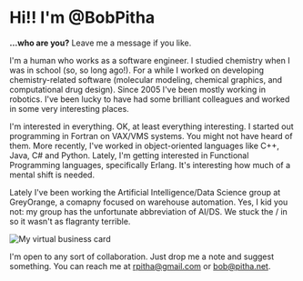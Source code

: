 # Hi!! I'm @BobPitha
**...who are you?** Leave me a message if you like.

I'm a human who works as a software engineer. I studied chemistry when I was in school (so, so long ago!).
For a while I worked on developing chemistry-related software (molecular modeling, chemical graphics, and computational drug design).
Since 2005 I've been mostly working in robotics. I've been lucky to have had some brilliant colleagues and worked in some very interesting places.

I'm interested in everything. OK, at least everything interesting. I started out programming in Fortran on VAX/VMS systems. You might not have
heard of them. More recently, I've worked in object-oriented languages like C++, Java, C# and Python. Lately, I'm getting interested in 
Functional Programming languages, specifically Erlang. It's interesting how much of a mental shift is needed.

Lately I've been working the Artificial Intelligence/Data Science group at GreyOrange, a comapny focused on warehouse automation. Yes, I kid you not: 
my group has the unfortunate abbreviation of AI/DS. We stuck the / in so it wasn't as flagranty terrible. 

![My virtual business card](https://pitha.net/images/BusinessCard-white.png)

I'm open to any sort of collaboration. Just drop me a note and suggest something. You can reach me at rpitha@gmail.com or bob@pitha.net.
